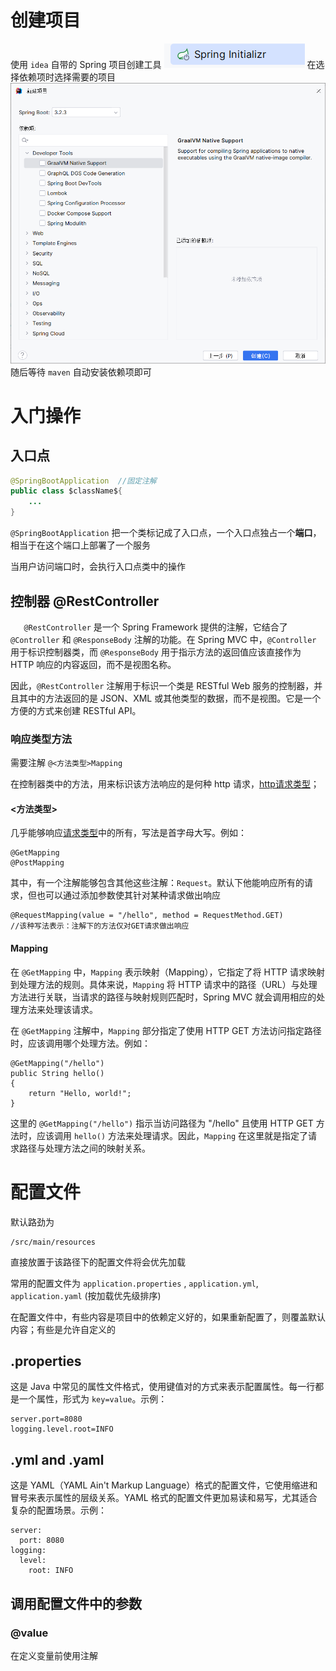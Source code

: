 # 创建项目
使用 `idea` 自带的 Spring 项目创建工具
![项目创建工具](assets/Pasted%20image%2020240229224140.png)
在选择依赖项时选择需要的项目
![依赖项选择](assets/Pasted%20image%2020240229224302.png)
随后等待 `maven` 自动安装依赖项即可

# 入门操作
## 入口点
```java
@SpringBootApplication  //固定注解
public class $className${
	...
}
```
`@SpringBootApplication` 把一个类标记成了入口点，一个入口点独占一个**端口**，相当于在这个端口上部署了一个服务

当用户访问端口时，会执行入口点类中的操作

## 控制器 @RestController
`   @RestController` 是一个 Spring Framework 提供的注解，它结合了 `@Controller` 和 `@ResponseBody` 注解的功能。在 Spring MVC 中，`@Controller` 用于标识控制器类，而 `@ResponseBody` 用于指示方法的返回值应该直接作为 HTTP 响应的内容返回，而不是视图名称。

因此，`@RestController` 注解用于标识一个类是 RESTful Web 服务的控制器，并且其中的方法返回的是 JSON、XML 或其他类型的数据，而不是视图。它是一个方便的方式来创建 RESTful API。

### 响应类型方法

需要注解 `@<方法类型>Mapping`

在控制器类中的方法，用来标识该方法响应的是何种 http 请求，[http请求类型](../../网络/http/请求类型.md)；

#### <方法类型>
几乎能够响应[请求类型](../../网络/http/请求类型.md)中的所有，写法是首字母大写。例如：
```
@GetMapping
@PostMapping
```

其中，有一个注解能够包含其他这些注解：`Request`。默认下他能响应所有的请求，但也可以通过添加参数使其针对某种请求做出响应

```
@RequestMapping(value = "/hello", method = RequestMethod.GET)
//该种写法表示：注解下的方法仅对GET请求做出响应
```

#### Mapping
在 `@GetMapping` 中，`Mapping` 表示映射（Mapping），它指定了将 HTTP 请求映射到处理方法的规则。具体来说，`Mapping` 将 HTTP 请求中的路径（URL）与处理方法进行关联，当请求的路径与映射规则匹配时，Spring MVC 就会调用相应的处理方法来处理该请求。

在 `@GetMapping` 注解中，`Mapping` 部分指定了使用 HTTP GET 方法访问指定路径时，应该调用哪个处理方法。例如：


```
@GetMapping("/hello") 
public String hello() 
{     
	return "Hello, world!"; 
}
```

这里的 `@GetMapping("/hello")` 指示当访问路径为 "/hello" 且使用 HTTP GET 方法时，应该调用 `hello()` 方法来处理请求。因此，`Mapping` 在这里就是指定了请求路径与处理方法之间的映射关系。



# 配置文件
默认路劲为
```
/src/main/resources
```

直接放置于该路径下的配置文件将会优先加载

常用的配置文件为 `application.properties` , `application.yml`, `application.yaml`  (按加载优先级排序)

在配置文件中，有些内容是项目中的依赖定义好的，如果重新配置了，则覆盖默认内容；有些是允许自定义的

## .properties
这是 Java 中常见的属性文件格式，使用键值对的方式来表示配置属性。每一行都是一个属性，形式为 `key=value`。示例：
```
server.port=8080 
logging.level.root=INFO
```

## .yml and .yaml
这是 YAML（YAML Ain't Markup Language）格式的配置文件，它使用缩进和冒号来表示属性的层级关系。YAML 格式的配置文件更加易读和易写，尤其适合复杂的配置场景。示例：
```
server:
  port: 8080
logging:
  level:
    root: INFO

```

## 调用配置文件中的参数
### @value
在定义变量前使用注解
